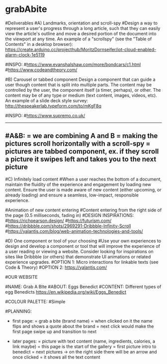 # grabAbite

#Deliverables
#A) Landmarks, orientation and scroll-spy
#Design a way to represent a user's progress through a long article, such that they can easily view the article's outline and move a desired portion of the document into the viewport at any time. An example of a "scrollspy" (see the "Table of Contents" in a desktop browser): https://create.arduino.cc/projecthub/MoritzDornseifer/iot-cloud-enabled-alarm-clock-1e5119

#INSPO:
#https://www.evanshalshaw.com/more/bondcars/c1.html 
#https://www.codeandtheory.com/

#B) Carousel or tabbed component
Design a component that can guide a user though content that is split into multiple parts. The content may be controlled by the user, the component itself (a timer, perhaps), or other. The content may be of any type or medium (text content, images, videos, etc). An example of a slide deck style survey: http://thespeakerlab.typeform.com/to/mKgF8q

#INSPO:
#https://www.supremo.co.uk/ 

--------------------------------------------------------------------------------------
#A&B:
= we are combining A and B
= making the pictures scroll horizontally with a scroll-spy
= pictures are tabbed component, ex. if they scroll a picture it swipes left and takes you to the next picture
--------------------------------------------------------------------------------------

#C) Infinitely load content
#When a user reaches the bottom of a document, maintain the fluidity of the experience and engagement by loading new content. Ensure the user is made aware of new content (either upcoming, or already loading) and ensure a seamless, low-impact, responsible experience.

#Animation of new content entering
#Content entering from the right side of the page (0.5 milliseconds, fading in)
#DESIGN INSPIRATIONS: 
#https://richpearson.design/
#https://futurism.com/
#https://dribbble.com/shots/2969291-Dribbble-Infinity-Scroll 
#https://yalantis.com/blog/web-animation-technologies-and-tools/

#D) One component or tool of your choosing
#Use your own experiences to design and develop a component or tool that will improve the experience of a user reading or viewing a website. Consider looking for inspirations on sites like Dribbble (or others) that demonstrate UI animations or related experience upgrades.
#OPTION 1: Micro interactions for linkable texts (see Code & Theory)
#OPTION 2: https://yalantis.com/

#OUR WEBSITE

#NAME: Grab A BIte
#ABOUT: Eggs Benedict
#CONTENT: Different types of egg Benedicts	https://en.wikipedia.org/wiki/Eggs_Benedict

#COLOUR PALETTE: 
#Simple

#PLANNING:
- first page: 
= grab a bite (brand name)
= when clicked on it the name flips and shows a quote about the brand
= next click would make the first page swipe up and transition to next

- later pages:
= picture with text content (name, ingredients, calories, a link maybe)
= this page is the start of the gallery
= first picture intro to benedict
= next pictures -> on the right side there will be an arrow and once clicked
= it shows all the text content
	
